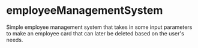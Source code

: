 # employeeManagementSystem

Simple employee management system that takes in some input parameters to make an employee card that can later be deleted 
based on the user's needs. 
